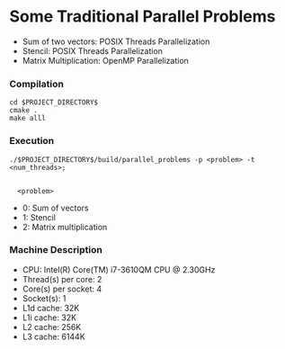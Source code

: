 # Some Traditional Parallel Problems

* Sum of two vectors: POSIX Threads Parallelization
* Stencil: POSIX Threads Parallelization
* Matrix Multiplication: OpenMP Parallelization

### Compilation

```
cd $PROJECT_DIRECTORY$
cmake .
make alll
```

### Execution

```
./$PROJECT_DIRECTORY$/build/parallel_problems -p <problem> -t <num_threads>;
```
<code>
  &lt;problem&gt;
</code>

 * 	0: Sum of vectors
 * 	1: Stencil
 * 	2: Matrix multiplication
 
### Machine Description
* CPU: Intel(R) Core(TM) i7-3610QM CPU @ 2.30GHz
* Thread(s) per core: 2
* Core(s) per socket: 4
* Socket(s): 1
* L1d cache: 32K
* L1i cache: 32K
* L2 cache: 256K
* L3 cache: 6144K
